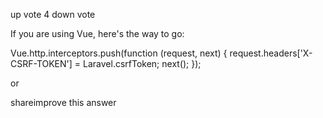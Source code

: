 up vote
4
down vote

If you are using Vue, here's the way to go:

Vue.http.interceptors.push(function (request, next) {
request.headers['X-CSRF-TOKEN'] = Laravel.csrfToken;
next();
});

or

<script>
window.Laravel = <?php echo json_encode([
    'csrfToken' => csrf_token(),
]); ?>
</script>

shareimprove this answer

